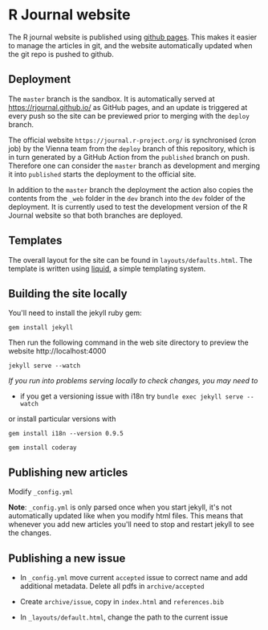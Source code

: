# R Journal website

The R journal website is published using [github pages](http://pages.github.com/). This makes it easier to manage the articles in git, and the website automatically updated when the git repo is pushed to github.

## Deployment

The `master` branch is the sandbox. It is automatically served at https://rjournal.github.io/ as GitHub pages, and an update is triggered at every push so the site can be previewed prior to merging with the `deploy` branch.

The official website `https://journal.r-project.org/` is synchronised (cron job) by the Vienna team from the `deploy` branch of this repository, which is in turn generated by a GitHub Action from the `published` branch on push. Therefore one can consider the `master` branch as development and merging it into `published` starts the deployment to the official site.

In addition to the `master` branch the deployment the action also copies the contents from the `_web` folder in the `dev` branch into the `dev` folder of the deployment. It is currently used to test the development version of the R Journal website so that both branches are deployed.

## Templates

The overall layout for the site can be found in `layouts/defaults.html`.  The template is written using [liquid](https://github.com/Shopify/liquid/wiki/Liquid-for-Designers), a simple templating system.

## Building the site locally

You'll need to install the jekyll ruby gem:

```
gem install jekyll
```

Then run the following command in the web site directory to preview the website http://localhost:4000

```
jekyll serve --watch
```

*If you run into problems serving locally to check changes, you may need to*

- if you get a versioning issue with i18n try ```bundle exec jekyll serve --watch```

or install particular versions with

```gem install i18n --version 0.9.5```

```gem install coderay```

## Publishing new articles

Modify `_config.yml`

__Note__: `_config.yml` is only parsed once when you start jekyll, it's not automatically updated like when you modify html files. This means that whenever you add new articles you'll need to stop and restart jekyll to see the changes.

## Publishing a new issue

* In `_config.yml` move current `accepted` issue to correct name and add additional metadata. Delete all pdfs in `archive/accepted`

* Create `archive/issue`, copy in `index.html` and `references.bib`

* In `_layouts/default.html`, change the path to the current issue
